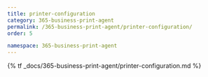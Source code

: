 ```yaml
---
title: printer-configuration
category: 365-business-print-agent
permalink: /365-business-print-agent/printer-configuration/
order: 5

namespace: 365-business-print-agent
---
```


{% tf _docs/365-business-print-agent/printer-configuration.md %}